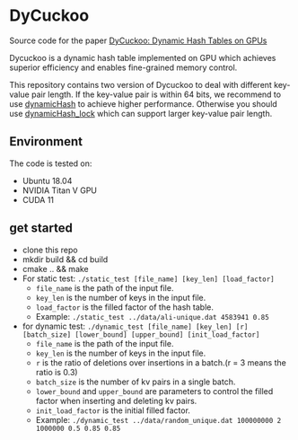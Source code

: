# DyCuckoo
Source code for the paper [DyCuckoo: Dynamic Hash Tables on GPUs]()

Dycuckoo is a dynamic hash table implemented on GPU which achieves superior efficiency and enables fine-grained memory control.

This repository contains two version of Dycuckoo to deal with different key-value pair length. If the key-value pair is within 64 bits, we recommend to use [dynamicHash](./dynamicHash) to achieve higher performance. Otherwise you should use [dynamicHash_lock](./dynamicHash_lock) which can support larger key-value pair length. 

## Environment
The code is tested on:
* Ubuntu 18.04
* NVIDIA Titan V GPU
* CUDA 11

## get started
* clone this repo
* mkdir build && cd build
* cmake .. && make
* For static test: ```./static_test [file_name] [key_len] [load_factor]```
  * ```file_name```  is the path of the input file. 
  * ```key_len``` is the number of keys in the input file.
  * ```load_factor``` is the filled factor of the hash table.
  * Example: ```./static_test ../data/ali-unique.dat 4583941 0.85```
* for dynamic test: ```./dynamic_test [file_name] [key_len] [r] [batch_size] [lower_bound] [upper_bound] [init_load_factor]```
  * ```file_name```  is the path of the input file. 
  * ```key_len``` is the number of keys in the input file.
  * ```r``` is the ratio of deletions over insertions in a batch.(r = 3 means the ratio is 0.3)
  * ```batch_size``` is the number of kv pairs in a single batch.
  * ```lower_bound``` and ```upper_bound``` are parameters to control the filled factor when inserting and deleting kv pairs.
  * ```init_load_factor``` is the initial filled factor. 
  * Example: ```./dynamic_test ../data/random_unique.dat 100000000 2 1000000 0.5 0.85 0.85```

